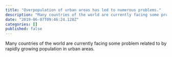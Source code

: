 ```yaml
---
title: "Overpopulation of urban areas has led to numerous problems."
description: "Many countries of the world are currently facing some problem related to by rapidly growing population in urban areas."
date: "2019-06-07T09:46:24.128Z"
categories: []
published: false
---
```


Many countries of the world are currently facing some problem related to by rapidly growing population in urban areas.
